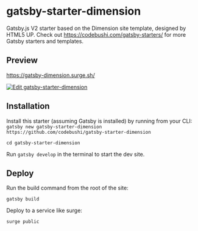 # gatsby-starter-dimension

Gatsby.js V2 starter based on the Dimension site template, designed by HTML5 UP. Check out https://codebushi.com/gatsby-starters/ for more Gatsby starters and templates.

## Preview

https://gatsby-dimension.surge.sh/

[![Edit gatsby-starter-dimension](https://codesandbox.io/static/img/play-codesandbox.svg)](https://codesandbox.io/s/github/codebushi/gatsby-starter-dimension/tree/master/)

## Installation

Install this starter (assuming Gatsby is installed) by running from your CLI:
<br/>
`gatsby new gatsby-starter-dimension https://github.com/codebushi/gatsby-starter-dimension`

`cd gatsby-starter-dimension`

Run `gatsby develop` in the terminal to start the dev site.

## Deploy

Run the build command from the root of the site:

```
gatsby build 
```

Deploy to a service like surge:

```
surge public
```
